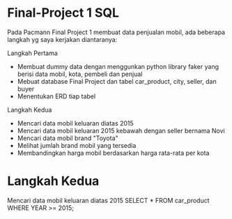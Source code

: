 # Final-Project 1 SQL

Pada Pacmann Final Project 1 membuat data penjualan mobil, ada beberapa langkah yg saya kerjakan diantaranya:

Langkah Pertama
- Membuat dummy data dengan menggunkan python library faker yang berisi data mobil, kota, pembeli dan penjual
- Mebuat database Final Project dan tabel car_product, city, seller, dan buyer
- Menentukan ERD tiap tabel

Langkah Kedua
- Mencari data mobil keluaran diatas 2015
- Mencari data mobil keluaran 2015 kebawah dengan seller bernama Novi
- Mencari data mobil brand "Toyota"
- Melihat jumlah brand mobil yang tersedia
- Membandingkan harga mobil berdasarkan harga rata-rata per kota


# Langkah Kedua

Mencari data mobil keluaran diatas 2015
SELECT *
FROM car_product
WHERE YEAR >= 2015;
